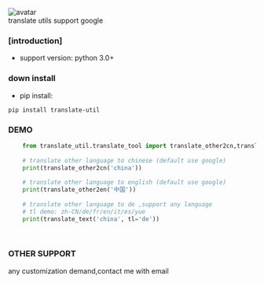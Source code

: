 ![avatar](https://github.com/translate/translate/workflows/Test/badge.svg)  
translate utils support google
### [introduction]

* support version: python 3.0+

### down install

* pip install:
```shell
pip install translate-util
```

### DEMO

```python
    from translate_util.translate_tool import translate_other2cn,translate_other2en,translate_text
    
    # translate other language to chinese (default use google)
    print(translate_other2cn('china'))
    
    # translate other language to english (default use google)
    print(translate_other2en('中国'))
    
    # translate other language to de ,support any language
    # tl demo: zh-CN/de/fr/en/it/es/yue
    print(translate_text('china', tl='de'))
    
    
```

### OTHER SUPPORT
any customization demand,contact me with email
